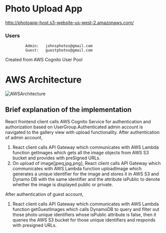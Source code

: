 # Photo Upload App 
  http://photoapp-host.s3-website-us-west-2.amazonaws.com/
   ### Users
             Admin:   johnsphotos@gmail.com
             Guest:   guestphotos@gmail.com

   Created from AWS Cognito User Pool

# AWS Architecture
![AWSArchitecture](https://github.com/cs0931/client/assets/4726719/3242ba83-5d85-4560-af2e-3f1d840c8718)



## Brief explanation of the implementation

React frontend client calls AWS Cognito Service for authentication and authorization based on UserGroup.Authenticated admin account is navigated to the gallery view with upload functionality. 
After authentication of admin account, 
1) React client calls API Gateway which communicates with AWS Lambda function getImages which gets all the image objects from AWS S3 bucket and provides with preSigned URLs.
2) On upload of image[jpeq,jpg,png], React client calls API Gateway which communicates with AWS Lambda function uploadImage which generates a unique identifier for the image and stores it in AWS S3 and Dynamo DB with the same identifier and the attribute isPublic to denote whether the image is displayed public or private.

After authentication of guest account,
1) React client calls API Gateway which communicates with AWS Lambda function getGuestImages which calls DynamoDB to query and filter out those photo unique identifiers whose isPublic attribute is false, then it queries the AWS S3 bucket for those unique identifiers and responds with presigned URLs.
   
